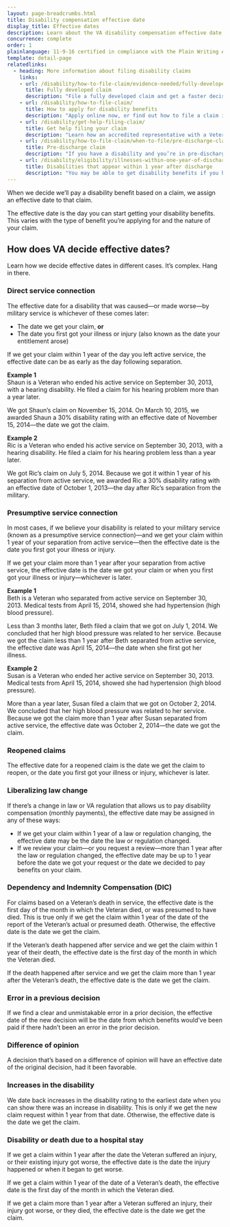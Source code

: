 ```yaml
---
layout: page-breadcrumbs.html
title: Disability compensation effective date
display_title: Effective dates
description: Learn about the VA disability compensation effective date, which is the date we receive your claim or the date you were first injured or first fell ill. Once we decide your claim, you may qualify to receive disability back pay to the compensation effective date.
concurrence: complete
order: 1
plainlanguage: 11-9-16 certified in compliance with the Plain Writing Act
template: detail-page
relatedlinks:
  - heading: More information about filing disability claims
    links:
    - url: /disability/how-to-file-claim/evidence-needed/fully-developed-claims/
      title: Fully developed claim
      description: "File a fully developed claim and get a faster decision on your disability benefits claim."
    - url: /disability/how-to-file-claim/
      title: How to apply for disability benefits
      description: "Apply online now, or find out how to file a claim in person, by mail, or with the help of a trained professional."
    - url: /disability/get-help-filing-claim/
      title: Get help filing your claim
      description: "Learn how an accredited representative with a Veterans Service Organization can help you file a disability claim."
    - url: /disability/how-to-file-claim/when-to-file/pre-discharge-claim/
      title: Pre-discharge claim
      description: "If you have a disability and you’re in pre-discharge status right now, you can file a pre-discharge disability claim 180 to 90 days before you leave the military."
    - url: /disability/eligibility/illnesses-within-one-year-of-discharge/
      title: Disabilities that appear within 1 year after discharge
      description: "You may be able to get disability benefits if you have an illness that started within a year after you were discharged from service."
---
```


<div class="va-introtext">

When we decide we’ll pay a disability benefit based on a claim, we assign an effective date to that claim.

The effective date is the day you can start getting your disability benefits. This varies with the type of benefit you’re applying for and the nature of your claim.

</div>

<div class="call-out usa-content" markdown="1">

## How does VA decide effective dates?

Learn how we decide effective dates in different cases. It’s complex. Hang in there.

</div>

### Direct service connection

The effective date for a disability that was caused—or made worse—by military service is whichever of these comes later:

-	The date we get your claim,
**or**
-	The date you first got your illness or injury (also known as the date your entitlement arose)

If we get your claim within 1 year of the day you left active service, the effective date can be as early as the day following separation.

**Example 1**<br>
Shaun is a Veteran who ended his active service on September 30, 2013, with a hearing disability. He filed a claim for his hearing problem more than a year later.

We got Shaun’s claim on November 15, 2014. On March 10, 2015, we awarded Shaun a 30% disability rating with an effective date of November 15, 2014—the date we got the claim.

**Example 2**<br>
Ric is a Veteran who ended his active service on September 30, 2013, with a hearing disability. He filed a claim for his hearing problem less than a year later.

We got Ric’s claim on July 5, 2014. Because we got it within 1 year of his separation from active service, we awarded Ric a 30% disability rating with an effective date of October 1, 2013—the day after Ric’s separation from the military.


### Presumptive service connection

In most cases, if we believe your disability is related to your military service (known as a presumptive service connection)—and we get your claim within 1 year of your separation from active service—then the effective date is the date you first got your illness or injury.

If we get your claim more than 1 year after your separation from active service, the effective date is the date we got your claim or when you first got your illness or injury—whichever is later.

**Example 1**<br>
Beth is a Veteran who separated from active service on September 30, 2013. Medical tests from April 15, 2014, showed she had hypertension (high blood pressure).

Less than 3 months later, Beth filed a claim that we got on July 1, 2014. We concluded that her high blood pressure was related to her service. Because we got the claim less than 1 year after Beth separated from active service, the effective date was April 15, 2014—the date when she first got her illness.

**Example 2**<br>
Susan is a Veteran who ended her active service on September 30, 2013. Medical tests from April 15, 2014, showed she had hypertension (high blood pressure).

More than a year later, Susan filed a claim that we got on October 2, 2014. We concluded that her high blood pressure was related to her service. Because we got the claim more than 1 year after Susan separated from active service, the effective date was October 2, 2014—the date we got the claim.

### Reopened claims

The effective date for a reopened claim is the date we get the claim to reopen, or the date you first got your illness or injury, whichever is later.

### Liberalizing law change

If there’s a change in law or VA regulation that allows us to pay disability compensation (monthly payments), the effective date may be assigned in any of these ways:

-	If we get your claim within 1 year of a law or regulation changing, the effective date may be the date the law or regulation changed.
-	If we review your claim—or you request a review—more than 1 year after the law or regulation changed, the effective date may be up to 1 year before the date we got your request or the date we decided to pay benefits on your claim.


### Dependency and Indemnity Compensation (DIC)

For claims based on a Veteran’s death in service, the effective date is the first day of the month in which the Veteran died, or was presumed to have died. This is true only if we get the claim within 1 year of the date of the report of the Veteran’s actual or presumed death. Otherwise, the effective date is the date we get the claim.

If the Veteran’s death happened after service and we get the claim within 1 year of their death, the effective date is the first day of the month in which the Veteran died.

If the death happened after service and we get the claim more than 1 year after the Veteran’s death, the effective date is the date we get the claim.

### Error in a previous decision

If we find a clear and unmistakable error in a prior decision, the effective date of the new decision will be the date from which benefits would’ve been paid if there hadn’t been an error in the prior decision.

### Difference of opinion

A decision that’s based on a difference of opinion will have an effective date of the original decision, had it been favorable.

### Increases in the disability

We date back increases in the disability rating to the earliest date when you can show there was an increase in disability. This is only if we get the new claim request within 1 year from that date. Otherwise, the effective date is the date we get the claim.

### Disability or death due to a hospital stay

If we get a claim within 1 year after the date the Veteran suffered an injury, or their existing injury got worse, the effective date is the date the injury happened or when it began to get worse.

If we get a claim within 1 year of the date of a Veteran’s death, the effective date is the first day of the month in which the Veteran died.

If we get a claim more than 1 year after a Veteran suffered an injury, their injury got worse, or they died, the effective date is the date we get the claim.

